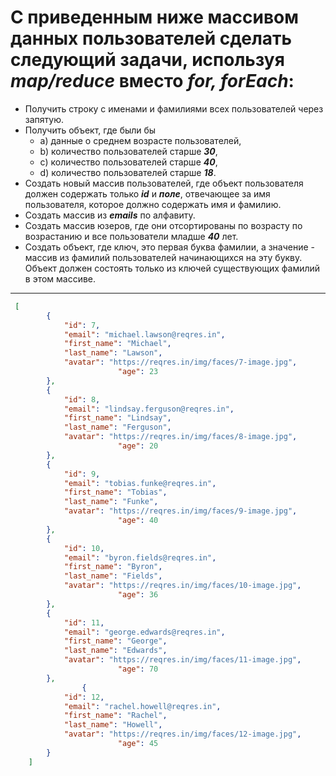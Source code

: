 # C приведенным ниже массивом данных пользователей сделать следующий задачи, используя **_map/reduce_** вместо **_for, forEach_**:

- Получить строку c именами и фамилиями всех пользователей через запятую.
- Получить объект, где были бы
  - a) данные о среднем возрасте пользователей,
  - b) количество пользователей старше **_30_**,
  - c) количество пользователей старше **_40_**,
  - d) количество пользователей старше **_18_**.
- Создать новый массив пользователей, где объект пользователя должен содержать только **_id_** и **_поле_**, отвечающее за имя пользователя, которое должно содержать имя и фамилию.
- Создать массив из **_emails_** по алфавиту.
- Создать массив юзеров, где они отсортированы по возрасту по возрастанию и все пользователи младше **_40_** лет.
- Создать объект, где ключ, это первая буква фамилии, а значение - массив из фамилий пользователей начинающихся на эту букву. Объект должен состоять только из ключей существующих фамилий в этом массиве.
___

```json
 [
        {
            "id": 7,
            "email": "michael.lawson@reqres.in",
            "first_name": "Michael",
            "last_name": "Lawson",
            "avatar": "https://reqres.in/img/faces/7-image.jpg",
						"age": 23
        },
        {
            "id": 8,
            "email": "lindsay.ferguson@reqres.in",
            "first_name": "Lindsay",
            "last_name": "Ferguson",
            "avatar": "https://reqres.in/img/faces/8-image.jpg",
						"age": 20
        },
        {
            "id": 9,
            "email": "tobias.funke@reqres.in",
            "first_name": "Tobias",
            "last_name": "Funke",
            "avatar": "https://reqres.in/img/faces/9-image.jpg",
						"age": 40
        },
        {
            "id": 10,
            "email": "byron.fields@reqres.in",
            "first_name": "Byron",
            "last_name": "Fields",
            "avatar": "https://reqres.in/img/faces/10-image.jpg",
						"age": 36
        },
        {
            "id": 11,
            "email": "george.edwards@reqres.in",
            "first_name": "George",
            "last_name": "Edwards",
            "avatar": "https://reqres.in/img/faces/11-image.jpg",
						"age": 70
        },
				{
            "id": 12,
            "email": "rachel.howell@reqres.in",
            "first_name": "Rachel",
            "last_name": "Howell",
            "avatar": "https://reqres.in/img/faces/12-image.jpg",
						"age": 45
        }
    ]
```
